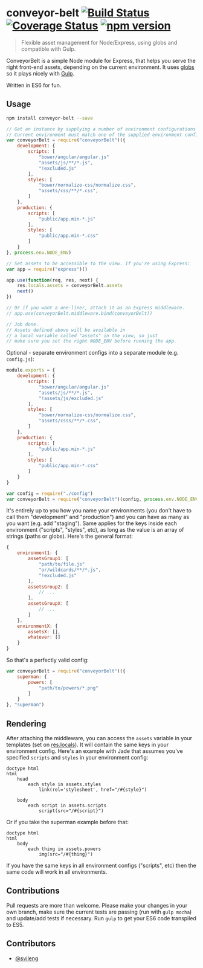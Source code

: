 # conveyor-belt [![Build Status](https://travis-ci.org/svileng/conveyor-belt.svg?branch=master)](https://travis-ci.org/svileng/conveyor-belt) [![Coverage Status](https://img.shields.io/coveralls/svileng/conveyor-belt.svg)](https://coveralls.io/r/svileng/conveyor-belt?branch=master) [![npm version](https://badge.fury.io/js/conveyor-belt.svg)](http://badge.fury.io/js/conveyor-belt)
> Flexible asset management for Node/Express, using globs and compatible with Gulp.

ConveyorBelt is a simple Node module for Express, that helps you serve the right front-end assets, depending on the current environment. It uses [globs](https://github.com/isaacs/node-glob#glob-primer) so it plays nicely with [Gulp](https://github.com/gulpjs/gulp/).

Written in ES6 for fun.

## Usage
```bash
npm install conveyor-belt --save
```
```javascript
// Get an instance by supplying a number of environment configurations and current environment.
// Current environment must match one of the supplied environment configurations.
var conveyorBelt = require("conveyorBelt")({
    development: {
        scripts: [
            "bower/angular/angular.js"
            "assets/js/**/*.js",
            "!excluded.js"
        ],
        styles: [
            "bower/normalize-css/normalize.css",
            "assets/css/**/*.css",
        ]
    },
    production: {
        scripts: [
            "public/app.min-*.js"
        ],
        styles: [
            "public/app.min-*.css"
        ]
    }
}, process.env.NODE_ENV)

// Set assets to be accessible to the view. If you're using Express:
var app = require("express")()

app.use(function(req, res, next) {
    res.locals.assets = conveyorBelt.assets
    next()
})

// Or if you want a one-liner, attach it as an Express middleware.
// app.use(conveyorBelt.middleware.bind(conveyorBelt))

// Job done.
// Assets defined above will be available in
// a local variable called "assets" in the view, so just
// make sure you set the right NODE_ENV before running the app.
```
Optional - separate environment configs into a separate module (e.g. `config.js`):
```javascript
module.exports = {
    development: {
        scripts: [
            "bower/angular/angular.js"
            "assets/js/**/*.js",
            "!assets/js/excluded.js"
        ],
        styles: [
            "bower/normalize-css/normalize.css",
            "assets/csss/**/*.css",
        ]
    },
    production: {
        scripts: [
            "public/app.min-*.js"
        ],
        styles: [
            "public/app.min-*.css"
        ]
    }
}
```
```javascript
var config = require("./config")
var conveyorBelt = require("conveyorBelt")(config, process.env.NODE_ENV)

```
It's entirely up to you how you name your environments (you don't have to call them "development" and "production") and you can have as many as you want (e.g. add "staging"). Same applies for the keys inside each environment ("scripts", "styles", etc), as long as the value is an array of strings (paths or globs). Here's the general format:
```javascript
{
    environment1: {
        assetsGroup1: [
            "path/to/file.js"
            "or/wildcards/**/*.js",
            "!excluded.js"
        ],
        assetsGroup2: [
            // ...
        ],
        assetsGroupX: [
            // ...
        ]
    },
    environmentX: {
        assetsX: [],
        whatever: []
    }
}

```
So that's a perfectly valid config:
```javascript
var conveyorBelt = require("conveyorBelt")({
    superman: {
        powers: [
            "path/to/powers/*.png"
        ]
    }
}, "superman")

```
## Rendering
After attaching the middleware, you can access the `assets` variable in your templates (set on [res.locals](http://expressjs.com/4x/api.html#res.locals)). It will contain the same keys in your environment config. Here's an example with Jade that assumes you've specified `scripts` and `styles` in your environment config:

```jade
doctype html
html
    head
        each style in assets.styles
            link(rel='stylesheet', href="/#{style}")

    body
        each script in assets.scripts
            script(src="/#{script}")
```
Or if you take the superman example before that:
```jade
doctype html
html
    body
        each thing in assets.powers
            img(src="/#{thing}")
```
If you have the same keys in all environment configs ("scripts", etc) then the same code will work in all environments.

## Contributions
Pull requests are more than welcome. Please make your changes in your own branch, make sure the current tests are passing (run with `gulp mocha`) and update/add tests if necessary. Run `gulp` to get your ES6 code transpiled to ES5.

## Contributors

- [@svileng](https://twitter.com/svileng)
